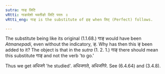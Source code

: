```yaml
---
sutra: गाङ् लिटि
vRtti: गाङादेशो भवतीङो लिटि परतः ॥
vRtti_eng: गाङ् is the substitute of इङ् when लिट् (Perfect) follows.

---
```

The substitute being like its original (1.1.68.) गाङ् would have been _Atmanepadi_, even without the indicatory, ङ्. Why has then this ङ् been added to it? The object is that in the _sutra_ (1. 2. 1.) गाङ् there should mean this substitute गाङ् and not the verb 'to go.'

Thus we get अधिजगे 'he studied'. अधिजगाते, अधिजगिरे. See (6.4.64) and (3.4.8).